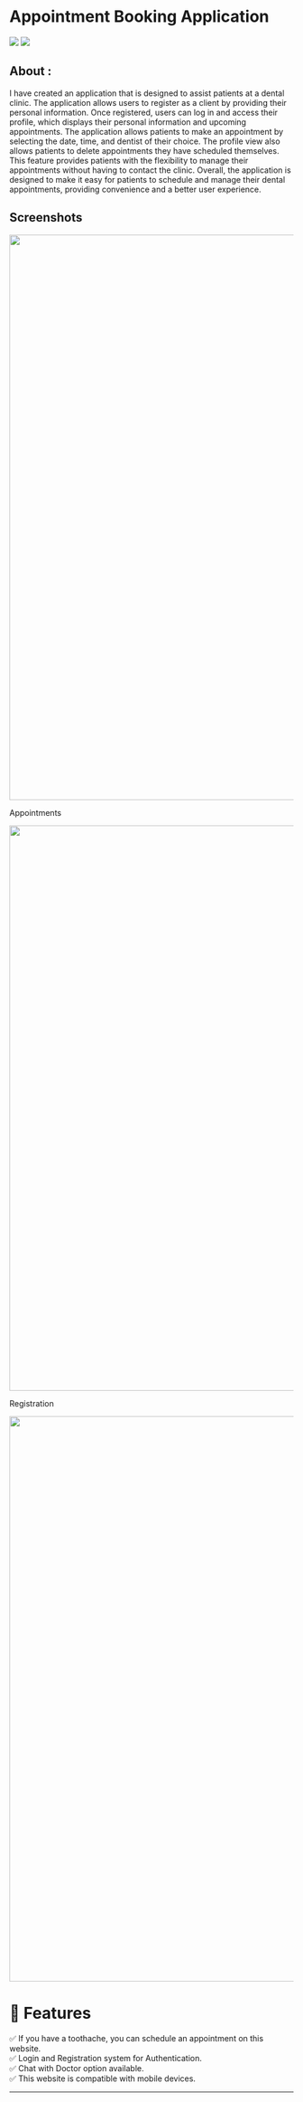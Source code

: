 <h1>Appointment Booking Application</h1>
<div>
<img src="https://img.shields.io/badge/status-active-success.svg"/>
<img src="https://img.shields.io/badge/license-MIT-blue.svg"/>
</div>

## About :
I have created an application that is designed to assist patients at a dental clinic. The application allows users to register as a client by providing their personal information. Once registered, users can log in and access their profile, which displays their personal information and upcoming appointments. The application allows patients to make an appointment by selecting the date, time, and dentist of their choice. The profile view also allows patients to delete appointments they have scheduled themselves. 
This feature provides patients with the flexibility to manage their appointments without having to contact the clinic. 
Overall, the application is designed to make it easy for patients to schedule and manage their dental appointments, providing convenience and a better user experience.




## Screenshots 

 <img src="https://user-images.githubusercontent.com/89139437/211010754-62560ee8-8c19-4cd4-b599-182c6ac38f4f.png" width="1000" />
 
Appointments

 <img src="https://user-images.githubusercontent.com/89139437/204083629-5c53ac75-645f-4ab2-b788-772cd89a9486.png" width="1000" />

Registration 

 <img src="https://user-images.githubusercontent.com/89139437/204083557-8859e4a1-91b1-4459-a123-441746e16e55.png" width="1000" />


# 📝 Features
✅ If you have a toothache, you can schedule an appointment on this website.<br/> 
✅ Login and Registration system for Authentication.<br/> 
✅ Chat with Doctor option available.<br/> 
✅ This website is compatible with mobile devices. 


<hr/>

